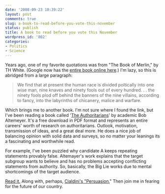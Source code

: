 ```yaml
---
date: '2008-09-23 10:39:22'
layout: post
comments: true
slug: a-book-to-read-before-you-vote-this-november
status: publish
title: A book to read before you vote this November
wordpress_id: '802'
categories:
- Politics
- Science
---
```


Years ago, one of my favorite quotations was from "The Book of Merlin," by TH White. (Google now has the [entire book online here](http://books.google.com/books?id=t1_hnB01TKkC).) I'm lazy, so this is abridged from a large paragraph:


> We find that at present the human race is divided poltically into one wise man, nine knaves and ninety fools out of every hundred. . . the ninety fools plod off behind the banners of the nine villains, according to fancy, into the labyrinths of chicanery, malice and warfare.


Which brings me to another book. I'm not sure where I found the link, but I've been reading a book called '[The Authoritarians](http://home.cc.umanitoba.ca/~altemey/)' by academic Bob Altemeyer. It's a free download in PDF format and represents an entire careers' worth of research on authoritarians. Outlook, motivation, transmission of ideas, and a great deal more. He does a nice job of balancing opinion with solid data and surveys, so no matter your leanings its a fascinating and worthwhile read.

For example, I've been puzzled why candidate A keeps repeating statements provably false. Altemayer's work explains that the target subgroup wants to believe and has no problems accepting conflicting statements from authority. So, basically, the Big Lie works due to mental shortcomings of the target audience.

[Read it.](http://home.cc.umanitoba.ca/~altemey/) Along with, perhaps, [Cialdini's "Persuasion.](http://en.wikipedia.org/wiki/Robert_Cialdini)" Then join me in fearing for the future of our country.
